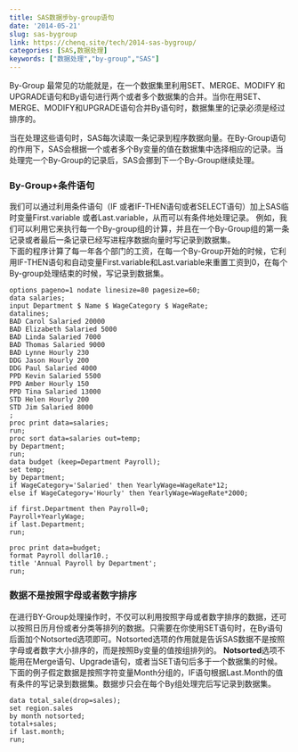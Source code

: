 ```yaml
---
title: SAS数据步by-group语句
date: '2014-05-21'
slug: sas-bygroup
link: https://chenq.site/tech/2014-sas-bygroup/
categories: [SAS,数据处理]
keywords: ["数据处理","by-group","SAS"]
---
```


By-Group 最常见的功能就是，在一个数据集里利用SET、MERGE、MODIFY 和 UPGRADE语句和By语句进行两个或者多个数据集的合并。当你在用SET、MERGE、MODIFY和UPGRADE语句合并By语句时，数据集里的记录必须是经过排序的。

当在处理这些语句时，SAS每次读取一条记录到程序数据向量。在By-Group语句的作用下，SAS会根据一个或者多个By变量的值在数据集中选择相应的记录。当处理完一个By-Group的记录后，SAS会挪到下一个By-Group继续处理。
### By-Group+条件语句

我们可以通过利用条件语句（IF 或者IF-THEN语句或者SELECT语句）加上SAS临时变量First.variable 或者Last.variable，从而可以有条件地处理记录。
例如，我们可以利用它来执行每一个By-group组的计算，并且在一个By-Group组的第一条记录或者最后一条记录已经写进程序数据向量时写记录到数据集。
<br>下面的程序计算了每一年各个部门的工资，在每一个By-Group开始的时候，它利用IF-THEN语句和自动变量First.variable和Last.variable来重置工资到0，在每个By-group处理结束的时候，写记录到数据集。

```SAS
options pageno=1 nodate linesize=80 pagesize=60; 
data salaries;   
input Department $ Name $ WageCategory $ WageRate;   
datalines;
BAD Carol Salaried 20000
BAD Elizabeth Salaried 5000
BAD Linda Salaried 7000
BAD Thomas Salaried 9000
BAD Lynne Hourly 230
DDG Jason Hourly 200
DDG Paul Salaried 4000
PPD Kevin Salaried 5500
PPD Amber Hourly 150
PPD Tina Salaried 13000
STD Helen Hourly 200
STD Jim Salaried 8000
;
proc print data=salaries;
run;
proc sort data=salaries out=temp;   
by Department;
run;
data budget (keep=Department Payroll);  
set temp;      
by Department;
if WageCategory='Salaried' then YearlyWage=WageRate*12;   
else if WageCategory='Hourly' then YearlyWage=WageRate*2000;  

if first.Department then Payroll=0;   
Payroll+YearlyWage;
if last.Department;
run;

proc print data=budget;   
format Payroll dollar10.;
title 'Annual Payroll by Department';
run;
```


### 数据不是按照字母或者数字排序
在进行BY-Group处理操作时，不仅可以利用按照字母或者数字排序的数据，还可以按照日历月份或者分类等排列的数据。只需要在你使用SET语句时，在By语句后面加个Notsorted选项即可。Notsorted选项的作用就是告诉SAS数据不是按照字母或者数字大小排序的，而是按照By变量的值按组排列的。
**Notsorted**选项不能用在Merge语句、Upgrade语句，或者当SET语句后多于一个数据集的时候。
下面的例子假定数据是按照字符变量Month分组的，IF语句根据Last.Month的值有条件的写记录到数据集。数据步只会在每个By组处理完后写记录到数据集。
```SAS
data total_sale(drop=sales);
set region.sales
by month notsorted;   
total+sales;   
if last.month;
run;
```
 
